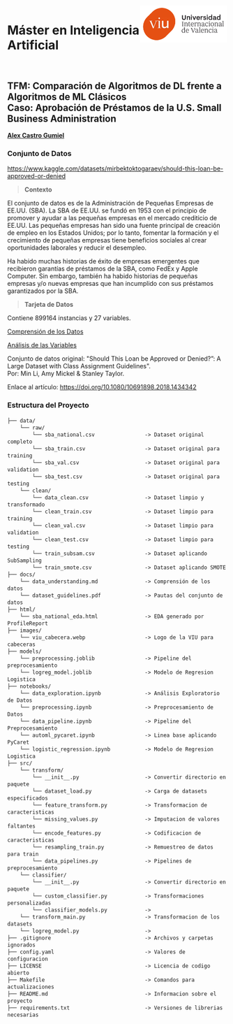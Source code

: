 <img align="right" src="images/viu_cabecera.webp" width="200px">

# Máster en Inteligencia Artificial <br><br>

## TFM: Comparación de Algoritmos de DL frente a Algoritmos de ML Clásicos <br> Caso: Aprobación de Préstamos de la U.S. Small Business Administration

[**Alex Castro Gumiel**](https://www.linkedin.com/in/alex-castro-gumiel/)

### Conjunto de Datos

https://www.kaggle.com/datasets/mirbektoktogaraev/should-this-loan-be-approved-or-denied

> **Contexto**

El conjunto de datos es de la Administración de Pequeñas Empresas de EE.UU. (SBA). La SBA de EE.UU. se fundó en 1953 con el principio de promover y ayudar a las pequeñas empresas en el mercado crediticio de EE.UU. Las pequeñas empresas han sido una fuente principal de creación de empleo en los Estados Unidos; por lo tanto, fomentar la formación y el crecimiento de pequeñas empresas tiene beneficios sociales al crear oportunidades laborales y reducir el desempleo.

Ha habido muchas historias de éxito de empresas emergentes que recibieron garantías de préstamos de la SBA, como FedEx y Apple Computer. Sin embargo, también ha habido historias de pequeñas empresas y/o nuevas empresas que han incumplido con sus préstamos garantizados por la SBA.

> **Tarjeta de Datos**

Contiene 899164 instancias y 27 variables.

[Comprensión de los Datos](docs/data_understanding.md)

[Análisis de las Variables](html/sba_national_eda.html)

Conjunto de datos original: "Should This Loan be Approved or Denied?”: A Large Dataset with Class Assignment Guidelines". <br> Por: Min Li, Amy Mickel & Stanley Taylor.

Enlace al artículo: https://doi.org/10.1080/10691898.2018.1434342

### Estructura del Proyecto

    ├── data/
        └── raw/
            └── sba_national.csv                -> Dataset original completo
            └── sba_train.csv                   -> Dataset original para training
            └── sba_val.csv                     -> Dataset original para validation
            └── sba_test.csv                    -> Dataset original para testing
        └── clean/
            └── data_clean.csv                  -> Dataset limpio y transformado
            └── clean_train.csv                 -> Dataset limpio para training
            └── clean_val.csv                   -> Dataset limpio para validation
            └── clean_test.csv                  -> Dataset limpio para testing
            └── train_subsam.csv                -> Dataset aplicando SubSampling
            └── train_smote.csv                 -> Dataset aplicando SMOTE
    ├── docs/
        └── data_understanding.md               -> Comprensión de los datos
        └── dataset_guidelines.pdf              -> Pautas del conjunto de datos
    ├── html/
        └── sba_national_eda.html               -> EDA generado por ProfileReport
    ├── images/
        └── viu_cabecera.webp                   -> Logo de la VIU para cabeceras
    ├── models/
        └── preprocessing.joblib                -> Pipeline del preprocesamiento
        └── logreg_model.joblib                 -> Modelo de Regresion Logistica
    ├── notebooks/
        └── data_exploration.ipynb              -> Análisis Exploratorio de Datos
        └── preprocessing.ipynb                 -> Preprocesamiento de Datos
        └── data_pipeline.ipynb                 -> Pipeline del Preprocesamiento
        └── automl_pycaret.ipynb                -> Linea base aplicando PyCaret
        └── logistic_regression.ipynb           -> Modelo de Regresion Logistica
    ├── src/
        └── transform/
            └── __init__.py                     -> Convertir directorio en paquete
            └── dataset_load.py                 -> Carga de datasets especificados
            └── feature_transform.py            -> Transformacion de caracteristicas
            └── missing_values.py               -> Imputacion de valores faltantes
            └── encode_features.py              -> Codificacion de caracteristicas
            └── resampling_train.py             -> Remuestreo de datos para train
            └── data_pipelines.py               -> Pipelines de preprocesamiento
        └── classifier/
            └── __init__.py                     -> Convertir directorio en paquete
            └── custom_classifier.py            -> Transformaciones personalizadas
            └── classifier_models.py            -> 
        └── transform_main.py                   -> Transformacion de los datasets
        └── logreg_model.py                     -> 
    ├── .gitignore                              -> Archivos y carpetas ignorados
    ├── config.yaml                             -> Valores de configuracion
    ├── LICENSE                                 -> Licencia de codigo abierto
    ├── Makefile                                -> Comandos para actualizaciones
    ├── README.md                               -> Informacion sobre el proyecto
    ├── requirements.txt                        -> Versiones de librerias necesarias

<!-- ```
$ python3 -m venv venv
$ source venv/bin/activate
$ pip install -r requirements.txt
``` -->
<!-- # . /opt/anaconda3/bin/activate && conda activate /Users/zorromac/.conda/envs/Master_IA -->
